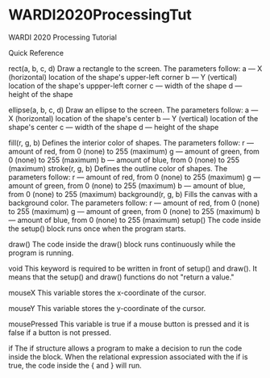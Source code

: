 # WARDI2020ProcessingTut
WARDI 2020 Processing Tutorial

Quick Reference

rect(a, b, c, d)
Draw a rectangle to the screen. The parameters follow:
a — X (horizontal) location of the shape's upper-left corner
b — Y (vertical) location of the shape's uppper-left corner
c — width of the shape
d — height of the shape

ellipse(a, b, c, d)
Draw an ellipse to the screen. The parameters follow:
a — X (horizontal) location of the shape's center
b — Y (vertical) location of the shape's center
c — width of the shape
d — height of the shape

fill(r, g, b)
Defines the interior color of shapes. The parameters follow:
r — amount of red, from 0 (none) to 255 (maximum)
g — amount of green, from 0 (none) to 255 (maximum)
b — amount of blue, from 0 (none) to 255 (maximum)
stroke(r, g, b)
Defines the outline color of shapes. The parameters follow:
r — amount of red, from 0 (none) to 255 (maximum)
g — amount of green, from 0 (none) to 255 (maximum)
b — amount of blue, from 0 (none) to 255 (maximum)
background(r, g, b)
Fills the canvas with a background color. The parameters follow:
r — amount of red, from 0 (none) to 255 (maximum)
g — amount of green, from 0 (none) to 255 (maximum)
b — amount of blue, from 0 (none) to 255 (maximum)
setup()
The code inside the setup() block runs once when the program starts.

draw()
The code inside the draw() block runs continuously while the program is running.

void
This keyword is required to be written in front of setup() and draw(). It means that the setup() and draw() functions do not "return a value."

mouseX
This variable stores the x-coordinate of the cursor.

mouseY
This variable stores the y-coordinate of the cursor.

mousePressed
This variable is true if a mouse button is pressed and it is false if a button is not pressed.

if
The if structure allows a program to make a decision to run the code inside the block. When the relational expression associated with the if is true, the code inside the { and } will run.
